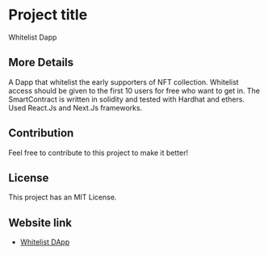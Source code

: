 # Project title

Whitelist Dapp

## More Details

A Dapp that whitelist the early supporters of NFT collection.
Whitelist access should be given to the first 10 users for free who want to get in.
The SmartContract is written in solidity and tested with Hardhat and ethers.
Used React.Js and Next.Js frameworks.

## Contribution

Feel free to contribute to this project to make it better!

## License

This project has an MIT License.

## Website link

- [Whitelist DApp](https://whitelist-dapp-five-chi.vercel.app/)
